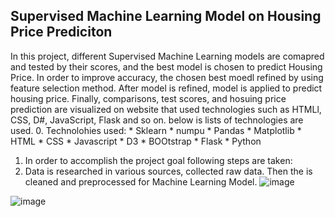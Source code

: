 ## Supervised Machine Learning Model on Housing Price Prediciton 

In this project, different Supervised Machine Learning models are comapred and tested by their scores, and the best model is chosen to predict Housing Price. In order to improve accuracy, the chosen best moedl refined by using feature selection method. After model is refined, model is applied to predict housing price. Finally, comparisons, test scores, and hosuing price prediction are visualized on website that used technologies such as HTMLl, CSS, D#, JavaScript, Flask and so on. below is lists of technologies are used.
0. Technolohies used: 
    * Sklearn
    * numpu
    * Pandas 
    * Matplotlib
    * HTML
    * CSS
    * Javascript
    * D3
    * BOOtstrap
    * Flask
    * Python
1. In order to accomplish the project goal following steps are taken:
  1. Data is researched in various sources, collected raw data. Then the is cleaned and preprocessed for Machine Learning Model.
![image](https://user-images.githubusercontent.com/67448948/134743092-8db31903-0fc5-44a2-8615-64dcf0df440f.png)


![image](https://user-images.githubusercontent.com/67448948/134741898-a367abd8-7098-4d68-a0ca-bf2f97487b6e.png)
